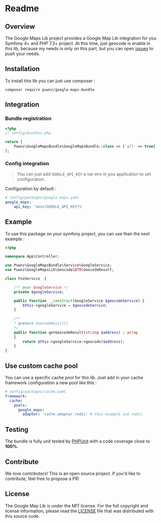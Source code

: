 # Readme

## Overview

The Google Maps Lib project provides a Google Map Lib integration for you Symfony 4+ and PHP 7.3+ project. At this time, just geocode is enable in this lib, because my needs is only on this part, but you can open [issues](/issues) to push your needs.

## Installation

To install this lib you can just use composer :

```
composer require puwnz/google-maps-bundle
```

## Integration

### Bundle registration

```php
<?php
// config/bundles.php

return [
    Puwnz\GoogleMapsBundle\GoogleMapsBundle::class => ['all' => true]
];
```

### Config integration

> You can just add `GOOGLE_API_KEY` a var env in you application to set configuration.

Configuration by default : 

```yaml
# config/packages/google_maps.yaml
google_maps:
    api_key: '%env(GOOGLE_API_KEY)%'
```

## Example

To use this package on your symfony project, you can use than the next example :

```php
<?php

namespace App\Controller;

use Puwnz\GoogleMapsBundle\Service\GoogleService;
use Puwnz\GoogleMapsLib\Geocode\DTO\GeocodeResult;

class FooService  {

    /** @var GoogleService */
    private $googleService;

    public function __construct(GoogleService $geocodeService) {
        $this->googleService = $geocodeService;
    }
    
    /**
    * @return GeocodeResult[]
    */
    public function getGeocodeResult(string $address) : array
    {
        return $this->googleService->geocode($address);
    }
}
```
## Use custom cache pool

You can use a specific cache pool for this lib. Just add in your cache framework configuration a new pool like this :

```yaml
# config/packages/cache.yaml
framework:
  cache:
    pools:
      google_maps:
        adapter: 'cache.adapter.redis' # this example use redis
```

## Testing

The bundle is fully unit tested by [PHPUnit](http://www.phpunit.de/) with a code coverage close to **100%**.

## Contribute

We love contributors! This is an open source project. If you'd like to contribute, feel free to propose a PR!

## License

The Google Map Lib is under the MIT license. For the full copyright and license information, please read the
[LICENSE](/LICENSE) file that was distributed with this source code.
